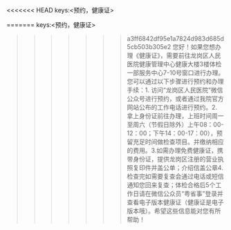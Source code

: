 <<<<<<< HEAD
keys:<预约，健康证>

=======
keys:<预约，健康证>

>>>>>>> a3ff6842df95e1a7824d983d685d5cb503b305e2
您好！如果您想办理《健康证》，需要前往龙岗区人民医院健康管理中心健康大楼3楼体检一部服务中心7-10号窗口进行办理。您可以通过以下步骤进行预约和办理手续：1. 访问“龙岗区人民医院”微信公众号进行预约，或者通过我院官方网站公布的工作电话进行预约。2. 拿上身份证前往办理，上班时间周一至周六（节假日除外）上午08：00-12：00；下午14：00-17：00），预留充足时间做检查项目。并缴纳相应的费用。3.如需办理免费健康证，携带身份证，提供龙岗区注册的营业执照复印件并盖公单；介绍信盖公章4. 检查完如需要复查会通过电话或短信通知您回来复查；体检合格后5个工作日请在微信公众员“粤省事”登录并查看电子版本健康证（健康证是电子版本哦）。希望这些信息能对您有所帮助！